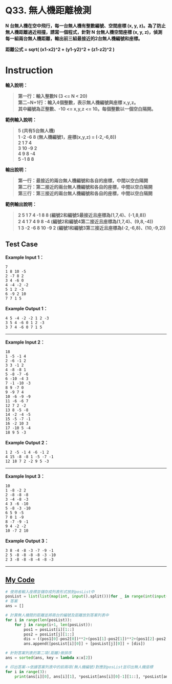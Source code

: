 # Q33. 無人機距離檢測

**N 台無人機在空中飛行，每一台無人機有整數編號、空間座標 (x, y, z)。為了防止無人機距離過近相撞，請寫一個程式，針對 N 台無人機空間座標 (x, y, z)，偵測每一組兩台無人機距離，輸出前三組最接近的2台無人機編號和座標。**  

**距離公式 = sqrt( (x1-x2)^2 + (y1-y2)^2 + (z1-z2)^2 )**  

# Instruction

**輸入說明：**  
> **第一行：輸入整數N (3 <= N < 20)**  
  **第二~N+1行：輸入4個整數，表示無人機編號與座標 x,y,z。**  
  **其中編號為正整數、-10 <= x,y,z <= 10。每個整數以一個空白隔開。**

**範例輸入說明：**  
> **5 (共有5台無人機)**  
  **1 -2 -6 8 (無人機編號1，座標(x,y,z) = (-2,-6,8))**  
  **2 1 7 4**  
  **3 10 -9 2**  
  **4 9 8 -4**  
  **5 -1 8 8**  

**輸出說明：**
> **第一行：最接近的兩台無人機編號和各自的座標，中間以空白隔開**  
  **第二行：第二接近的兩台無人機編號和各自的座標，中間以空白隔開**  
  **第三行：第三接近的兩台無人機編號和各自的座標，中間以空白隔開**  

**範例輸出說明：**
> **2 5 1 7 4 -1 8 8 (編號2和編號5最接近且座標為(1,7,4)、(-1,8,8))**  
  **2 4 1 7 4 9 8 -4 (編號2和編號4第二接近且座標為(1,7,4)、(9,8,-4))**  
  **1 3 -2 -6 8 10 -9 2 (編號1和編號3第三接近且座標為(-2,-6,8)、(10,-9,2))**  

## Test Case

**Example Input 1：**

    7
    1 8 10 -5
    2 -7 8 2
    3 4 -6 0
    4 -4 -2 -2
    5 1 2 -3
    6 -9 2 10
    7 7 1 5
**Example Output 1：**  

    4 5 -4 -2 -2 1 2 -3
    3 5 4 -6 0 1 2 -3
    3 7 4 -6 0 7 1 5
- - -
**Example Input 2：**

    18
    1 -5 -1 4
    2 -6 -1 2
    3 3 -1 2
    4 -8 -8 1
    5 -8 -7 -6
    6 -10 -4 3
    7 -1 -10 -3
    8 9 -7 0
    9 -9 7 4
    10 -6 -9 -9
    11 -6 -6 7
    12 7 2 -2
    13 8 -5 -8
    14 -2 -4 -5
    15 -5 -7 -1
    16 -2 10 3
    17 -10 5 -4
    18 9 5 -3
**Example Output 2：**  

    1 2 -5 -1 4 -6 -1 2
    4 15 -8 -8 1 -5 -7 -1
    12 18 7 2 -2 9 5 -3
- - -
**Example Input 3：**

    10
    1 -8 -2 2
    2 -8 -8 -8
    3 -4 -8 -3
    4 3 -6 -10
    5 -8 -3 -10
    6 5 9 -5
    7 0 1 -9
    8 -7 -9 -1
    9 4 -2 -2
    10 -7 2 10
**Example Output 3：**  

    3 8 -4 -8 -3 -7 -9 -1
    2 5 -8 -8 -8 -8 -3 -10
    2 3 -8 -8 -8 -4 -8 -3
- - -

## [My Code](../HomeWork/q033.py)

```python
# 使用者輸入座標並儲存成列表形式放到posList中
posList = list(list(map(int, input().split()))for _ in range(int(input())))
# 答案
ans = []

# 計算無人機間的距離並將兩台的編號及距離放到答案列表中
for i in range(len(posList)):
    for j in range(i+1, len(posList)):
        pos1 = posList[i][1::]
        pos2 = posList[j][1::]
        dis = ((pos1[0]-pos2[0])**2+(pos1[1]-pos2[1])**2+(pos1[2]-pos2[2])**2)**0.5
        ans.append([posList[i][0]] + [posList[j][0]] + [dis])

# 針對答案列表的第二項(距離)做排序
ans = sorted(ans, key = lambda x:x[2])

# 印出答案->依據答案列表中的前兩項(無人機編號)對應到posList並印出無人機座標
for i in range(3):
    print(ans[i][0], ans[i][1], *posList[ans[i][0]-1][1::], *posList[ans[i][1]-1][1::])
```
